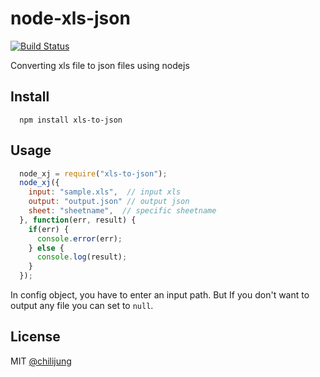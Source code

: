 # node-xls-json

[![Build Status](https://travis-ci.org/DataGarage/node-xls-json.svg?branch=master)](https://travis-ci.org/DataGarage/node-xls-json)

Converting xls file to json files using nodejs

## Install

```
  npm install xls-to-json
```

## Usage

``` javascript
  node_xj = require("xls-to-json");
  node_xj({
    input: "sample.xls",  // input xls
    output: "output.json" // output json
    sheet: "sheetname",  // specific sheetname
  }, function(err, result) {
    if(err) {
      console.error(err);
    } else {
      console.log(result);
    }
  });
```

In config object, you have to enter an input path. But If you don't want to output any file you can set to `null`.

## License

MIT [@chilijung](http://github.com/chilijung)

